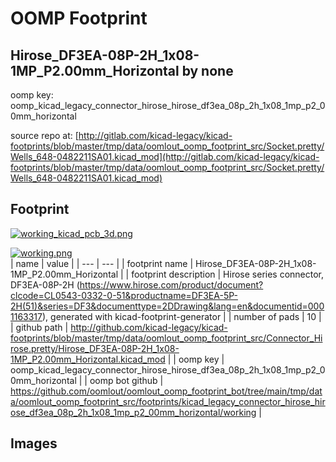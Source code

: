 # OOMP Footprint  
## Hirose_DF3EA-08P-2H_1x08-1MP_P2.00mm_Horizontal  by none  
  
oomp key: oomp_kicad_legacy_connector_hirose_hirose_df3ea_08p_2h_1x08_1mp_p2_00mm_horizontal  
  
source repo at: [http://gitlab.com/kicad-legacy/kicad-footprints/blob/master/tmp/data/oomlout_oomp_footprint_src/Socket.pretty/Wells_648-0482211SA01.kicad_mod](http://gitlab.com/kicad-legacy/kicad-footprints/blob/master/tmp/data/oomlout_oomp_footprint_src/Socket.pretty/Wells_648-0482211SA01.kicad_mod)  
## Footprint  
  
[![working_kicad_pcb_3d.png](working_kicad_pcb_3d_600.png)](working_kicad_pcb_3d.png)  
  
[![working.png](working_600.png)](working.png)  
| name | value | 
| --- | --- | 
| footprint name | Hirose_DF3EA-08P-2H_1x08-1MP_P2.00mm_Horizontal | 
| footprint description | Hirose  series connector, DF3EA-08P-2H (https://www.hirose.com/product/document?clcode=CL0543-0332-0-51&productname=DF3EA-5P-2H(51)&series=DF3&documenttype=2DDrawing&lang=en&documentid=0001163317), generated with kicad-footprint-generator | 
| number of pads | 10 | 
| github path | http://github.com/kicad-legacy/kicad-footprints/blob/master/tmp/data/oomlout_oomp_footprint_src/Connector_Hirose.pretty/Hirose_DF3EA-08P-2H_1x08-1MP_P2.00mm_Horizontal.kicad_mod | 
| oomp key | oomp_kicad_legacy_connector_hirose_hirose_df3ea_08p_2h_1x08_1mp_p2_00mm_horizontal | 
| oomp bot github | https://github.com/oomlout/oomlout_oomp_footprint_bot/tree/main/tmp/data/oomlout_oomp_footprint_src/footprints/kicad_legacy_connector_hirose_hirose_df3ea_08p_2h_1x08_1mp_p2_00mm_horizontal/working | 
## Images  
